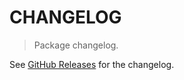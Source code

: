 # CHANGELOG

> Package changelog.

See [GitHub Releases](https://github.com/stdlib-js/array-base-binary2d/releases) for the changelog.